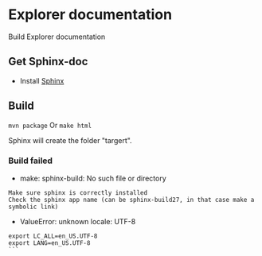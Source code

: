 # Explorer documentation 
Build Explorer documentation 

## Get Sphinx-doc 
 - Install [Sphinx](http://sphinx-doc.org/install.html) 

## Build 
```mvn package```
Or 
```make html```

Sphinx will create the folder "targert". 

### Build failed 
 - make: sphinx-build: No such file or directory 
```
Make sure sphinx is correctly installed 
Check the sphinx app name (can be sphinx-build27, in that case make a symbolic link) 
```
 - ValueError: unknown locale: UTF-8
````
export LC_ALL=en_US.UTF-8
export LANG=en_US.UTF-8
```
